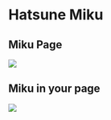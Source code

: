 # Hatsune Miku

## Miku Page
<img src="https://github.com/Lucasfranken131/Mikuxtension/assets/105955764/99f8b14f-fc14-4099-a016-fe259fbc241e">

## Miku in your page
<img src="https://github.com/Lucasfranken131/Mikuxtension/assets/105955764/22334935-52f7-4a41-b315-5151e5327bf7">
